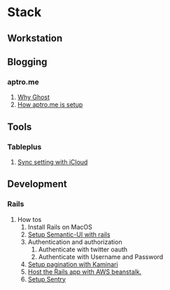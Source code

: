 # Stack

## Workstation

## Blogging

### aptro.me

1. [Why Ghost](blogging/why_ghost.md)
2. [How aptro.me is setup](blogging/aptro_me_setup.md)

## Tools

### Tableplus

1. [Sync setting with iCloud](tools/tableplus/sync_with_icloud.md)

## Development

### Rails

1. How tos
    1. Install Rails on MacOS
    2. [Setup Semantic-UI with rails](development/rails/setup_semantic_ui.md)
    3. Authentication and authorization
        1. Authenticate with twitter oauth
        2. Authenticate with Username and Password
    4. [Setup pagination with Kaminari](development/rails/setup_pagination_kaminari.md)
    5. [Host the Rails app with AWS beanstalk.](development/rails/host_with_aws_beanstalk.md)
    6. [Setup Sentry](development/rails/setup_sentry.md)
